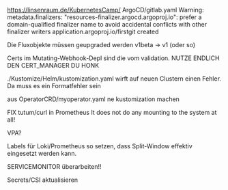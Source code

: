 https://linsenraum.de/KubernetesCamp/
ArgoCD/gitlab.yaml
Warning: metadata.finalizers: "resources-finalizer.argocd.argoproj.io": prefer a domain-qualified finalizer name to avoid accidental conflicts with other finalizer writers
application.argoproj.io/firstgit created


Die Fluxobjekte müssen geupgraded werden v1beta -> v1 (oder so)

Certs im Mutating-Webhook-Depl sind die vom validation. NUTZE ENDLICH DEN CERT_MANAGER DU HONK

./Kustomize/Helm/kustomization.yaml wirft auf neuen Clustern einen Fehler. Da muss es ein Formatfehler sein

aus OperatorCRD/myoperator.yaml ne kustomization machen

FIX tutum/curl in Prometheus
It does not do any mounting to the system at all!


VPA?



Labels für Loki/Prometheus so setzen, dass Split-Window effektiv eingesetzt werden kann.

SERVICEMONITOR überarbeiten!!


Secrets/CSI aktualisieren
